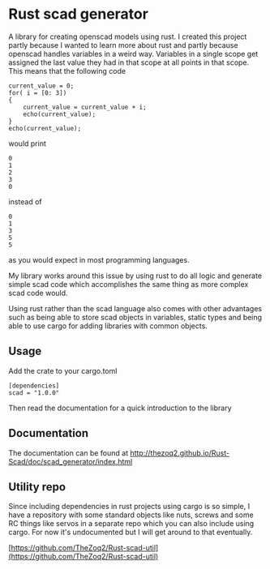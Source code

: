 Rust scad generator
===

A library for creating openscad models using rust. I created this project partly because I wanted to learn
more about rust and partly because openscad handles variables in a weird way. Variables in a single scope get
assigned the last value they had in that scope at all points in that scope. This means that the following
code

```OpenScad
current_value = 0;
for( i = [0: 3])
{
    current_value = current_value + i;
    echo(current_value);
}
echo(current_value);
```
would print

```
0
1
2
3
0
```
instead of
```
0
1
3
5
5
```
as you would expect in most programming languages.

My library works around this issue by using rust to do all logic and generate simple 
scad code which accomplishes the same thing as more complex scad code would. 

Using rust rather than the scad language also comes with other advantages such
as being able to store scad objects in variables, static types and being able to use
cargo for adding libraries with common objects.

## Usage

Add the crate to your cargo.toml
```
[dependencies]
scad = "1.0.0"
```

Then read the documentation for a quick introduction to the library

## Documentation
The documentation  can be found at http://thezoq2.github.io/Rust-Scad/doc/scad_generator/index.html


## Utility repo
Since including dependencies in rust projects using cargo is so simple, I have a repository
with some standard objects like nuts, screws and some RC things like servos in a separate
repo which you can also include using cargo. For now it's undocumented but I will get 
around to that eventually.

[https://github.com/TheZoq2/Rust-scad-util](https://github.com/TheZoq2/Rust-scad-util)
